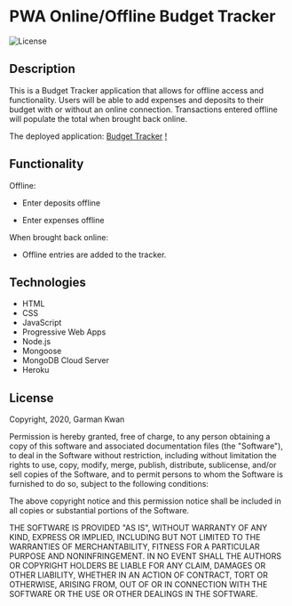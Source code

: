 # PWA Online/Offline Budget Tracker
![License](https://img.shields.io/badge/license-MIT-blue.svg "License Badge")

## Description

This is a Budget Tracker application that allows for offline access and functionality. Users will be able to add expenses and deposits to their budget with or without an online connection. Transactions entered offline will populate the total when brought back online.

The deployed application: [Budget Tracker](https://hidden-shelf-26566.herokuapp.com/)
[!](https://github.com/zeroshii/Progressive-Budget/blob/main/public/screenshot.png)

## Functionality

Offline:

  * Enter deposits offline

  * Enter expenses offline

When brought back online:

  * Offline entries are added to the tracker.

## Technologies
* HTML
* CSS
* JavaScript
* Progressive Web Apps
* Node.js
* Mongoose
* MongoDB Cloud Server
* Heroku

## License
Copyright, 2020, Garman Kwan

Permission is hereby granted, free of charge, to any person obtaining a copy of this software and associated documentation files (the "Software"), to deal in the Software without restriction, including without limitation the rights to use, copy, modify, merge, publish, distribute, sublicense, and/or sell copies of the Software, and to permit persons to whom the Software is furnished to do so, subject to the following conditions:

The above copyright notice and this permission notice shall be included in all copies or substantial portions of the Software.

THE SOFTWARE IS PROVIDED "AS IS", WITHOUT WARRANTY OF ANY KIND, EXPRESS OR IMPLIED, INCLUDING BUT NOT LIMITED TO THE WARRANTIES OF MERCHANTABILITY, FITNESS FOR A PARTICULAR PURPOSE AND NONINFRINGEMENT. IN NO EVENT SHALL THE AUTHORS OR COPYRIGHT HOLDERS BE LIABLE FOR ANY CLAIM, DAMAGES OR OTHER LIABILITY, WHETHER IN AN ACTION OF CONTRACT, TORT OR OTHERWISE, ARISING FROM, OUT OF OR IN CONNECTION WITH THE SOFTWARE OR THE USE OR OTHER DEALINGS IN THE SOFTWARE.

